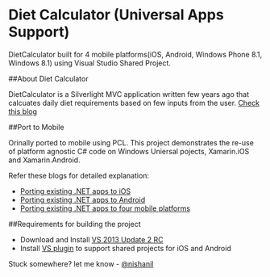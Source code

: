 Diet Calculator (Universal Apps Support)
======================

DietCalculator built for 4 mobile platforms(iOS, Android, Windows Phone 8.1, Windows 8.1) using Visual Studio Shared Project.

##About Diet Calculator


DietCalculator is a Silverlight MVC application written few years ago that calcuates daily diet requirements based on few inputs from the user. [Check this blog](http://www.silverlightshow.net/items/Exploring-the-Model-View-Controller-MVC-pattern.aspx )


##Port to Mobile 

Orinally ported to mobile using PCL. This project demonstrates the re-use of platform agnostic C# code on Windows Uniersal pojects, Xamarin.iOS and Xamarin.Android.

Refer these blogs for detailed explanation:

- [Porting existing .NET apps to iOS](http://blog.xamarin.com/porting-existing-.net-apps-to-ios/)
- [Porting existing .NET apps to Android](http://blog.xamarin.com/porting-existing-.net-apps-to-android/)
- [Porting existing .NET apps to four mobile platforms](http://blog.xamarin.com/porting-existing-.net-apps-to-four-mobile-platforms-with-pcl/)

##Requirements for building the project

- Download and Install [VS 2013 Update 2 RC](http://www.microsoft.com/en-us/download/details.aspx?id=42307) 
- Install [VS plugin](http://visualstudiogallery.msdn.microsoft.com/315c13a7-2787-4f57-bdf7-adae6ed54450) to support shared projects for iOS and Android


Stuck somewhere? let me know - [@nishanil](http://twitter.com/NishAnil)



